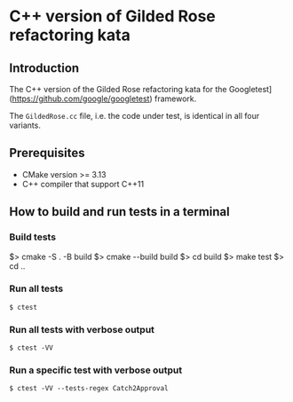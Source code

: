 # C++ version of Gilded Rose refactoring kata

## Introduction
The C++ version of the Gilded Rose refactoring kata for the 
Googletest](https://github.com/google/googletest) framework.

The `GildedRose.cc` file, i.e. the code under test, is identical in all four variants.

## Prerequisites

* CMake version >= 3.13
* C++ compiler that support C++11

## How to build and run tests in a terminal

### Build tests

$> cmake -S . -B build
$> cmake --build build
$> cd build
$> make test
$> cd ..


### Run all tests

    $ ctest

### Run all tests with verbose output

    $ ctest -VV

### Run a specific test with verbose output

    $ ctest -VV --tests-regex Catch2Approval

